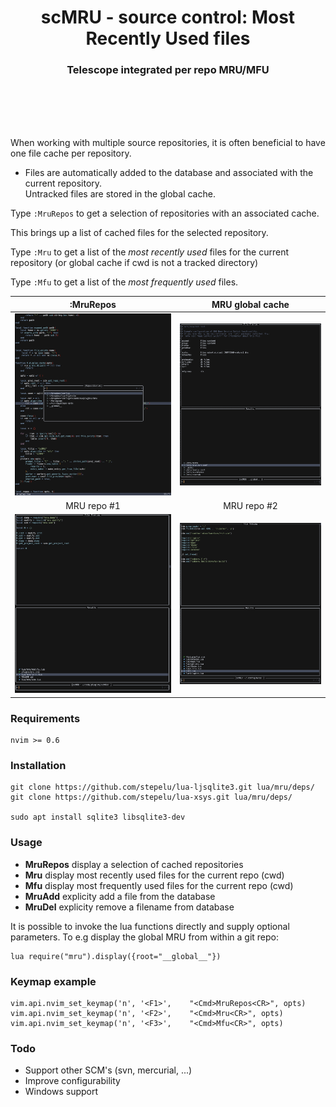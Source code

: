 <h1 align="center">scMRU - source control: Most Recently Used files</h1>

<h3 align="center">Telescope integrated per repo MRU/MFU</h3>
<br/><br/>
<br/><br/>

When working with multiple source repositories, it is often beneficial to have
one file cache per repository.

* Files are automatically added to the database and associated with the current
repository.<br/>
Untracked files are stored in the global cache.

Type `:MruRepos` to get a selection of repositories with an associated cache.

This brings up a list of cached files for the selected repository.

Type `:Mru` to get a list of the *most recently used* files for the current repository
(or global cache if cwd is not a tracked directory)

Type `:Mfu` to get a list of the *most frequently used* files.


:MruRepos                   |  MRU global cache
:-------------------------:|:-------------------------:
![](https://github.com/ilAYAli/scMRU/blob/main/media/repos.png)  |  ![](https://github.com/ilAYAli/scMRU/blob/main/media/global_mru.png)
MRU repo #1                |  MRU repo #2
![](https://github.com/ilAYAli/scMRU/blob/main/media/this_repo_mru.png)  |  ![](https://github.com/ilAYAli/scMRU/blob/main/media/nvim_conf_mru.png)


### Requirements
    nvim >= 0.6


### Installation
    git clone https://github.com/stepelu/lua-ljsqlite3.git lua/mru/deps/
    git clone https://github.com/stepelu/lua-xsys.git lua/mru/deps/

    sudo apt install sqlite3 libsqlite3-dev


### Usage
* **MruRepos**      display a selection of cached repositories
* **Mru**           display most recently used files for the current repo (cwd)
* **Mfu**           display most frequently used files for the current repo (cwd)
* **MruAdd**        explicity add a file from the database
* **MruDel**        explicity remove a filename from database

It is possible to invoke the lua functions directly and supply optional parameters.
To e.g display the global MRU from within a git repo:

    lua require("mru").display({root="__global__"})


### Keymap example
    vim.api.nvim_set_keymap('n', '<F1>',    "<Cmd>MruRepos<CR>", opts)
    vim.api.nvim_set_keymap('n', '<F2>',    "<Cmd>Mru<CR>", opts)
    vim.api.nvim_set_keymap('n', '<F3>',    "<Cmd>Mfu<CR>", opts)

### Todo
 * Support other SCM's (svn, mercurial, ...)
 * Improve configurability
 * Windows support

